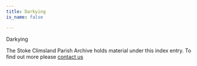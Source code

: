 ```yaml
---
title: Darkying
is_name: false

---
```


Darkying


The Stoke Climsland Parish Archive holds material under this index entry. To find out more please [contact us](/contact/)
